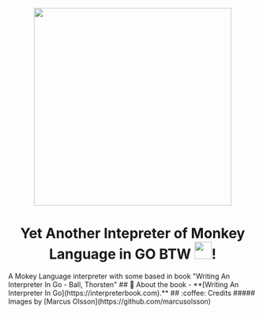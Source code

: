 <p align="center">
    <img src="https://github.com/marcusolsson/gophers/blob/master/gopherdata-gopher.png" width="400" />
</p>
<h1 align="center">
  Yet Another Intepreter of Monkey Language in GO BTW <img src="https://interpreterbook.com/img/monkey_logo-d5171d15.png" width="35" />!
</h1>
A Mokey Language interpreter with some based in book "Writing An Interpreter In Go - Ball, Thorsten"
## 🚀 About the book
- **[Writing An Interpreter In Go](https://interpreterbook.com).**
## :coffee: Credits
##### Images by [Marcus Olsson](https://github.com/marcusolsson)
